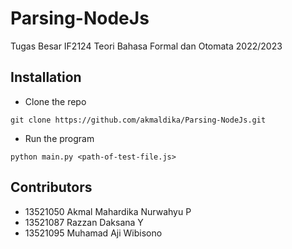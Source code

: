 # Parsing-NodeJs
Tugas Besar IF2124 Teori Bahasa Formal dan Otomata 2022/2023

## Installation

- Clone the repo

```
git clone https://github.com/akmaldika/Parsing-NodeJs.git
```

- Run the program

```
python main.py <path-of-test-file.js>
```

## Contributors
- 13521050 Akmal Mahardika Nurwahyu P
- 13521087 Razzan Daksana Y
- 13521095 Muhamad Aji Wibisono